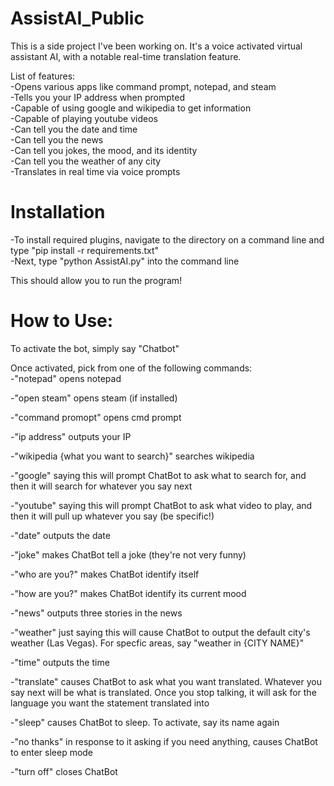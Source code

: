 # AssistAI_Public
This is a side project I've been working on. It's a voice activated virtual assistant AI, with a notable real-time translation feature.

List of features:  
-Opens various apps like command prompt, notepad, and steam  
-Tells you your IP address when prompted  
-Capable of using google and wikipedia to get information  
-Capable of playing youtube videos  
-Can tell you the date and time  
-Can tell you the news  
-Can tell you jokes, the mood, and its identity  
-Can tell you the weather of any city  
-Translates in real time via voice prompts      

# Installation  
-To install required plugins, navigate to the directory on a command line and type "pip install -r requirements.txt"    
-Next, type "python AssistAI.py" into the command line  

This should allow you to run the program!  

# How to Use:  
To activate the bot, simply say "Chatbot"  

Once activated, pick from one of the following commands:  
-"notepad" opens notepad  

-"open steam" opens steam (if installed)  

-"command promopt" opens cmd prompt  

-"ip address" outputs your IP  

-"wikipedia {what you want to search}" searches wikipedia  

-"google" saying this will prompt ChatBot to ask what to search for, and then it will search for whatever you say next 

-"youtube" saying this will prompt ChatBot to ask what video to play, and then it will pull up whatever you say (be specific!)  

-"date" outputs the date  

-"joke" makes ChatBot tell a joke (they're not very funny)  

-"who are you?" makes ChatBot identify itself

-"how are you?" makes ChatBot identify its current mood

-"news" outputs three stories in the news  

-"weather" just saying this will cause ChatBot to output the default city's weather (Las Vegas). For specfic areas, say "weather in {CITY NAME}" 

-"time" outputs the time  

-"translate" causes ChatBot to ask what you want translated. Whatever you say next will be what is translated. Once you stop talking, it will ask for the language you want the statement translated into  

-"sleep" causes ChatBot to sleep. To activate, say its name again

-"no thanks" in response to it asking if you need anything, causes ChatBot to enter sleep mode

-"turn off" closes ChatBot
